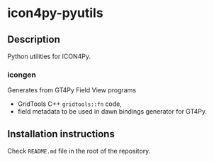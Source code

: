 # icon4py-pyutils

## Description

Python utilities for ICON4Py.

### icongen

Generates from GT4Py Field View programs
- GridTools C++ `gridtools::fn` code,
- field metadata to be used in dawn bindings generator for GT4Py.

## Installation instructions

Check `README.md` file in the root of the repository.
